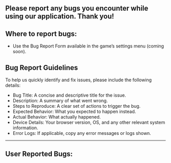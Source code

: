 ## Please report any bugs you encounter while using our application. Thank you!

## Where to report bugs:
- Use the Bug Report Form available in the game’s settings menu (coming soon).

## Bug Report Guidelines

To help us quickly identify and fix issues, please include the following details:

- Bug Title: A concise and descriptive title for the issue.
- Description: A summary of what went wrong.
- Steps to Reproduce: A clear set of actions to trigger the bug.
- Expected Behavior: What you expected to happen instead.
- Actual Behavior: What actually happened.
- Device Details: Your browser version, OS, and any other relevant system information.
- Error Logs: If applicable, copy any error messages or logs shown.

---

## User Reported Bugs:


